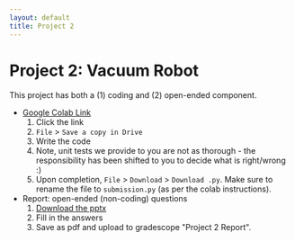 ```yaml
---
layout: default
title: Project 2
---
```


# Project 2: Vacuum Robot

This project has both a (1) coding and (2) open-ended component.

* [Google Colab Link](https://colab.research.google.com/drive/1OyEb0LdoXWijp1JLblFgl87wWoFsWURB)
   1. Click the link
   2. `File` > `Save a copy in Drive`
   3. Write the code
   4. Note, unit tests we provide to you are not as thorough - the responsibility has been shifted to you to decide what is right/wrong :)
   5. Upon completion, `File` > `Download` > `Download .py`.  Make sure to rename the file to `submission.py` (as per the colab instructions).
* Report: open-ended (non-coding) questions
   1. [Download the pptx](project2_report.pptx)
   2. Fill in the answers
   3. Save as pdf and upload to gradescope "Project 2 Report".

